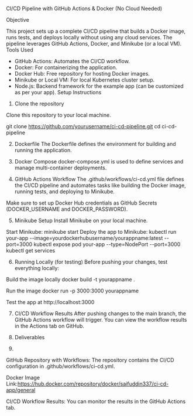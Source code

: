 CI/CD Pipeline with GitHub Actions & Docker (No Cloud Needed)

Objective

This project sets up a complete CI/CD pipeline that builds a Docker image, runs tests, and deploys locally without using any cloud services. The pipeline leverages GitHub Actions, Docker, and Minikube (or a local VM).
 Tools Used
- GitHub Actions: Automates the CI/CD workflow.
- Docker: For containerizing the application.
- Docker Hub: Free repository for hosting Docker images.
- Minikube or Local VM: For local Kubernetes cluster setup.
- Node.js: Backend framework for the example app (can be customized as per your app).
 Setup Instructions

1. Clone the repository

Clone this repository to your local machine.

git clone https://github.com/yourusername/ci-cd-pipeline.git
cd ci-cd-pipeline

2. Dockerfile
The Dockerfile defines the environment for building and running the application.


3. Docker Compose
docker-compose.yml is used to define services and manage multi-container deployments.


4. GitHub Actions Workflow
The .github/workflows/ci-cd.yml file defines the CI/CD pipeline and automates tasks like building the Docker image, running tests, and deploying to Minikube.

Make sure to set up Docker Hub credentials as GitHub Secrets (DOCKER_USERNAME and DOCKER_PASSWORD).


5. Minikube Setup
Install Minikube on your local machine.

Start Minikube:
minikube start
Deploy the app to Minikube:
kubectl run your-app --image=yourdockerhubusername/yourappname:latest --port=3000
kubectl expose pod your-app --type=NodePort --port=3000
kubectl get services


6. Running Locally (for testing)
Before pushing your changes, test everything locally:

 Build the image locally
docker build -t yourappname .

Run the image
docker run -p 3000:3000 yourappname

 Test the app at http://localhost:3000

 
7. CI/CD Workflow Results
After pushing changes to the main branch, the GitHub Actions workflow will trigger. You can view the workflow results in the Actions tab on GitHub.


8. Deliverables
9. 
GitHub Repository with Workflows: The repository contains the CI/CD configuration in .github/workflows/ci-cd.yml.


Docker Image Link:https://hub.docker.com/repository/docker/saifuddin337/ci-cd-app/general

CI/CD Workflow Results: You can monitor the results in the GitHub Actions tab.


